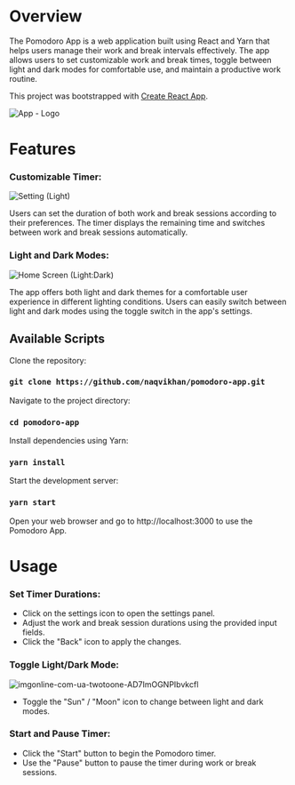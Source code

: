 # Overview

The Pomodoro App is a web application built using React and Yarn that helps users manage their work and break intervals effectively. The app allows users to set customizable work and break times, toggle between light and dark modes for comfortable use, and maintain a productive work routine.

This project was bootstrapped with [Create React App](https://github.com/facebook/create-react-app).

![App - Logo](https://github.com/naqvikhan/pomodoro-app/assets/57102256/c741a354-872d-4935-94d1-2753e7727a2a)

# Features

### Customizable Timer:

![Setting (Light)](https://github.com/naqvikhan/pomodoro-app/assets/57102256/3ec2cf48-0e13-487c-9a8d-943e2ef44863)

Users can set the duration of both work and break sessions according to their preferences.
The timer displays the remaining time and switches between work and break sessions automatically.

### Light and Dark Modes:

![Home Screen (Light:Dark)](https://github.com/naqvikhan/pomodoro-app/assets/57102256/02dc8f88-6c35-4ba8-abdd-5523892395d4)

The app offers both light and dark themes for a comfortable user experience in different lighting conditions.
Users can easily switch between light and dark modes using the toggle switch in the app's settings.

## Available Scripts

Clone the repository:

### `git clone https://github.com/naqvikhan/pomodoro-app.git`

Navigate to the project directory:

### `cd pomodoro-app`

Install dependencies using Yarn:

### `yarn install`

Start the development server:

### `yarn start`

Open your web browser and go to http://localhost:3000 to use the Pomodoro App.

# Usage

### Set Timer Durations:

* Click on the settings icon to open the settings panel.
* Adjust the work and break session durations using the provided input fields.
* Click the "Back" icon to apply the changes.

### Toggle Light/Dark Mode:

![imgonline-com-ua-twotoone-AD7ImOGNPIbvkcfl](https://github.com/naqvikhan/pomodoro-app/assets/57102256/b4eb9789-3350-4c48-a408-f55d8696a311)

* Toggle the "Sun" / "Moon" icon to change between light and dark modes.

### Start and Pause Timer:

* Click the "Start" button to begin the Pomodoro timer.
* Use the "Pause" button to pause the timer during work or break sessions.
